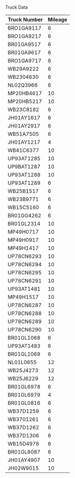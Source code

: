 Truck Data


| Truck Number | Mileage |
|--------------|---------|
| BRO1GA9117   | 6       |
| BRO1GA9217   | 6       |
| BR01GA9517   | 6       |
| BR01GA9617   | 6       |
| BRO1GA9717   | 6       |
| WB29A9222    | 6       |
| WB2304630    | 6       |
| NL02Q3966    | 6       |
| MP20HB4617   | 10      |
| MP20HB5217   | 10      |
| WB23C8182    | 6       |
| JH01AY1617   | 6       |
| JH01AY2917   | 6       |
| WB51A7505    | 6       |
| JH01AY1217   | 4       |
| WB41C6377    | 10      |
| UP93AT1285   | 10      |
| UP9BAT1287   | 10      |
| UP93AT1288   | 10      |
| UP93AT1289   | 6       |
| WB25B1517    | 6       |
| WB23B9771    | 6       |
| WB15C5160    | 6       |
| BR01GG4262   | 6       |
| BR01GL2314   | 10      |
| MP49H0717    | 10      |
| MP49H0917    | 10      |
| MP49H1417    | 10      |
| UP78CN6293   | 10      |
| UP78CN6294   | 10      |
| UP78CN6295   | 10      |
| UP78CN6291   | 10      |
| UP93AT1481   | 10      |
| MP49H1517    | 10      |
| UP78CN6287   | 10      |
| UP78CN6288   | 10      |
| UP78CN6289   | 10      |
| UP78CN6290   | 10      |
| BR01GL1068   | 6       |
| UP93AT1483   | 6       |
| BR01GL1069   | 6       |
| NL01L0655    | 12      |
| WB25J4273    | 12      |
| WB25J6229    | 12      |
| BR01GL6978   | 6       |
| BR01GL6979   | 4       |
| BR01GL0816   | 6       |
| WB37D1259    | 6       |
| WB3701261    | 6       |
| WB37D1262    | 6       |
| WB37D1306    | 6       |
| WB15D4978    | 6       |
| BR01GL8087   | 6       |
| JH01AY4907   | 10      |
| JH02W9015    | 10      |
